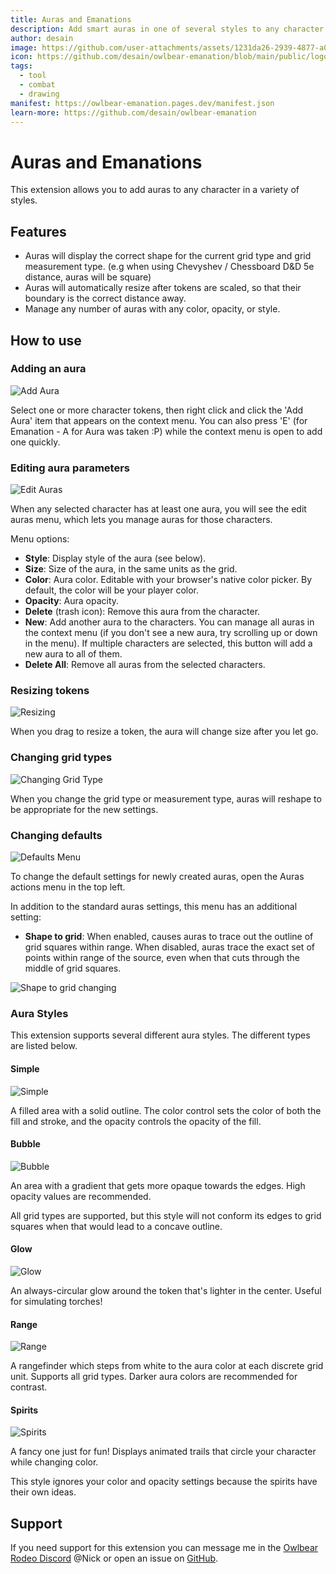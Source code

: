 ```yaml
---
title: Auras and Emanations
description: Add smart auras in one of several styles to any character.
author: desain
image: https://github.com/user-attachments/assets/1231da26-2939-4877-a023-3444ed2018b7
icon: https://github.com/desain/owlbear-emanation/blob/main/public/logo.png
tags:
  - tool
  - combat
  - drawing
manifest: https://owlbear-emanation.pages.dev/manifest.json
learn-more: https://github.com/desain/owlbear-emanation
---
```


# Auras and Emanations

This extension allows you to add auras to any character in a variety of styles.

## Features
- Auras will display the correct shape for the current grid type and grid measurement type. (e.g when using Chevyshev / Chessboard D&D 5e distance, auras will be square)
- Auras will automatically resize after tokens are scaled, so that their boundary is the correct distance away.
- Manage any number of auras with any color, opacity, or style.

## How to use

### Adding an aura

![Add Aura](https://github.com/user-attachments/assets/ba002d01-ed73-4d9c-8445-d5269b0fc6d5)

Select one or more character tokens, then right click and click the 'Add Aura' item that appears on the context menu. You can also press 'E' (for Emanation - A for Aura was taken :P) while the context menu is open to add one quickly.

### Editing aura parameters

![Edit Auras](https://github.com/user-attachments/assets/bf696d4f-e605-4792-a4de-30b78a6f9eae)

When any selected character has at least one aura, you will see the edit auras menu, which lets you manage auras for those characters.

Menu options:
- **Style**: Display style of the aura (see below).
- **Size**: Size of the aura, in the same units as the grid.
- **Color**: Aura color. Editable with your browser's native color picker. By default, the color will be your player color.
- **Opacity**: Aura opacity.
- **Delete** (trash icon): Remove this aura from the character.
- **New**: Add another aura to the characters. You can manage all auras in the context menu (if you don't see a new aura, try scrolling up or down in the menu). If multiple characters are selected, this button will add a new aura to all of them.
- **Delete All**: Remove all auras from the selected characters.

### Resizing tokens

![Resizing](https://github.com/user-attachments/assets/71ca78dc-01bd-4de4-b110-9d3072eba336)

When you drag to resize a token, the aura will change size after you let go.

### Changing grid types

![Changing Grid Type](https://github.com/user-attachments/assets/bb7423a3-380e-4f74-baf2-605403ddbc5a)

When you change the grid type or measurement type, auras will reshape to be appropriate for the new settings.

### Changing defaults

![Defaults Menu](https://github.com/user-attachments/assets/f477f7e3-b41c-4893-a19e-f71eceb7b37c)

To change the default settings for newly created auras, open the Auras actions menu in the top left.

In addition to the standard auras settings, this menu has an additional setting:
- **Shape to grid**: When enabled, causes auras to trace out the outline of grid squares within range. When disabled, auras trace the exact set of points within range of the source, even when that cuts through the middle of grid squares.

![Shape to grid changing](https://github.com/user-attachments/assets/130b5f4f-14bb-41ed-9fa2-ecd1b1354b79)

### Aura Styles

This extension supports several different aura styles. The different types are listed below.

#### Simple

![Simple](https://github.com/user-attachments/assets/2345b74a-3129-4639-9f79-bdffa8b90a63)

A filled area with a solid outline. The color control sets the color of both the fill and stroke, and the opacity controls the opacity of the fill.

#### Bubble

![Bubble](https://github.com/user-attachments/assets/dc0f640a-3eae-4e3b-8926-6f5f6e13fdf5)

An area with a gradient that gets more opaque towards the edges. High opacity values are recommended.

All grid types are supported, but this style will not conform its edges to grid squares when that would lead to a concave outline.

#### Glow

![Glow](https://github.com/user-attachments/assets/78afaee3-1adc-4bfe-b357-3a04a214bf4c)

An always-circular glow around the token that's lighter in the center. Useful for simulating torches!

#### Range

![Range](https://github.com/user-attachments/assets/1be43d2d-2553-43f2-a3eb-c4dc1811137a)

A rangefinder which steps from white to the aura color at each discrete grid unit. Supports all grid types. Darker aura colors are recommended for contrast.

#### Spirits

![Spirits](https://github.com/user-attachments/assets/88667f53-2a44-46a2-81b4-5dd4dd9326ed)

A fancy one just for fun! Displays animated trails that circle your character while changing color.

This style ignores your color and opacity settings because the spirits have their own ideas.

## Support

If you need support for this extension you can message me in the [Owlbear Rodeo Discord](https://discord.com/invite/u5RYMkV98s) @Nick or open an issue on [GitHub](https://github.com/desain/owlbear-emanation/issues).